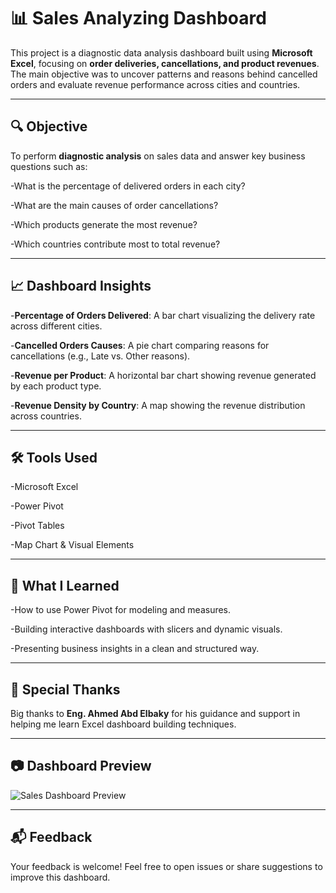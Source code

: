# 📊 Sales Analyzing Dashboard

This project is a diagnostic data analysis dashboard built using **Microsoft Excel**, focusing on **order deliveries, cancellations, and product revenues**. The main objective was to uncover patterns and reasons behind cancelled orders and evaluate revenue performance across cities and countries.


---

## 🔍 Objective

To perform **diagnostic analysis** on sales data and answer key business questions such as:

-What is the percentage of delivered orders in each city?

-What are the main causes of order cancellations?

-Which products generate the most revenue?

-Which countries contribute most to total revenue?



---

## 📈 Dashboard Insights

-**Percentage of Orders Delivered**:
  A bar chart visualizing the delivery rate across different cities.

-**Cancelled Orders Causes**:
  A pie chart comparing reasons for cancellations (e.g., Late vs. Other reasons).

-**Revenue per Product**:
  A horizontal bar chart showing revenue generated by each product type.

-**Revenue Density by Country**:
  A map showing the revenue distribution across countries.



---

## 🛠 Tools Used

-Microsoft Excel

-Power Pivot

-Pivot Tables

-Map Chart & Visual Elements



---

## 🧠 What I Learned

-How to use Power Pivot for modeling and measures.

-Building interactive dashboards with slicers and dynamic visuals.

-Presenting business insights in a clean and structured way.



---

## 🙏 Special Thanks

Big thanks to **Eng. Ahmed Abd Elbaky** for his guidance and support in helping me learn Excel dashboard building techniques.


---

## 📷 Dashboard Preview

![Sales Dashboard Preview](Sales20%Dashbord.png)


---

## 📬 Feedback

Your feedback is welcome! Feel free to open issues or share suggestions to improve this dashboard.
